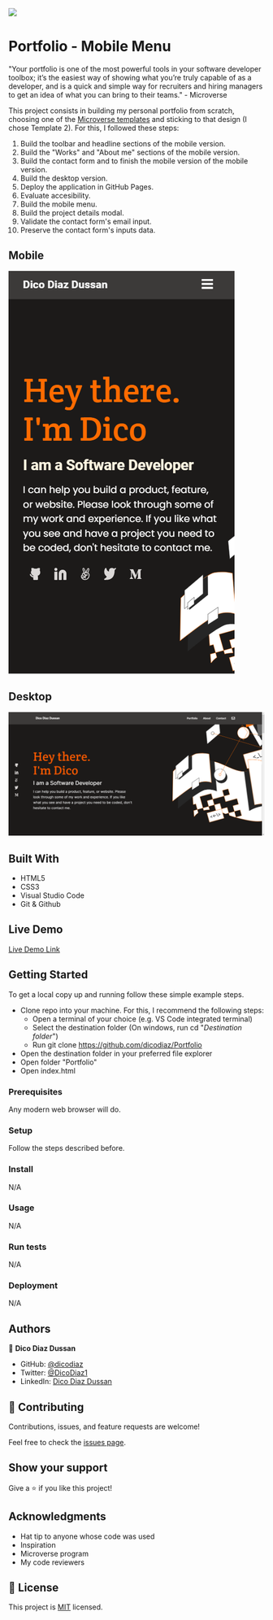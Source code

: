 ![](https://img.shields.io/badge/Microverse-blueviolet)

# Portfolio - Mobile Menu

"Your portfolio is one of the most powerful tools in your software developer toolbox; it’s the easiest way of showing what you’re truly capable of as a developer, and is a quick and simple way for recruiters and hiring managers to get an idea of what you can bring to their teams." - Microverse

This project consists in building my personal portfolio from scratch, choosing one of the [Microverse templates](https://www.figma.com/file/l7SqJ3ZfkAKih9sFxvWSR4/Microverse-Student-Project-1?node-id=1%3A1471) and sticking to that design (I chose Template 2). For this, I followed these steps:

1. Build the toolbar and headline sections of the mobile version.
2. Build the "Works" and "About me" sections of the mobile version.
3. Build the contact form and to finish the mobile version of the mobile version.
4. Build the desktop version.
5. Deploy the application in GitHub Pages.
6. Evaluate accesibility.
7. Build the mobile menu.
8. Build the project details modal.
9. Validate the contact form's email input.
10. Preserve the contact form's inputs data.

## Mobile

![screenshot](./app_screenshot.png)

## Desktop

![screenshot](./app_screenshot_desktop.png)

## Built With

- HTML5
- CSS3
- Visual Studio Code
- Git & Github

## Live Demo

[Live Demo Link](https://dicodiaz.github.io/Portfolio/)

## Getting Started

To get a local copy up and running follow these simple example steps.

- Clone repo into your machine. For this, I recommend the following steps:
  - Open a terminal of your choice (e.g. VS Code integrated terminal)
  - Select the destination folder (On windows, run cd "_Destination folder_")
  - Run git clone https://github.com/dicodiaz/Portfolio
- Open the destination folder in your preferred file explorer
- Open folder "Portfolio"
- Open index.html

### Prerequisites

Any modern web browser will do.

### Setup

Follow the steps described before.

### Install

N/A

### Usage

N/A

### Run tests

N/A

### Deployment

N/A

## Authors

👤 **Dico Diaz Dussan**

- GitHub: [@dicodiaz](https://github.com/dicodiaz)
- Twitter: [@DicoDiaz1](https://twitter.com/DicoDiaz1)
- LinkedIn: [Dico Diaz Dussan](https://www.linkedin.com/in/dico-diaz-dussan)

## 🤝 Contributing

Contributions, issues, and feature requests are welcome!

Feel free to check the [issues page](../../issues/).

## Show your support

Give a ⭐️ if you like this project!

## Acknowledgments

- Hat tip to anyone whose code was used
- Inspiration
- Microverse program
- My code reviewers

## 📝 License

This project is [MIT](./MIT.md) licensed.
